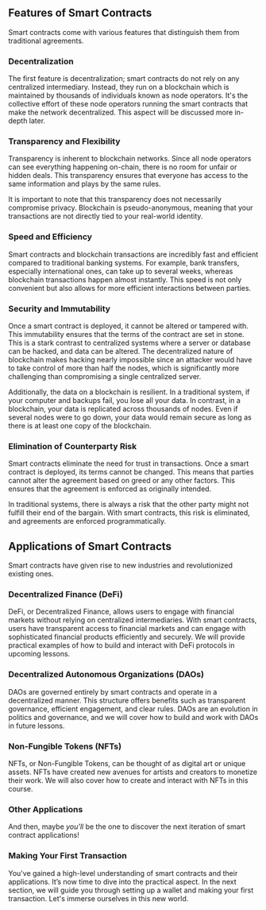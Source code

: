 ## Features of Smart Contracts

Smart contracts come with various features that distinguish them from traditional agreements.

### Decentralization

The first feature is decentralization; smart contracts do not rely on any centralized intermediary. Instead, they run on a blockchain which is maintained by thousands of individuals known as node operators. It's the collective effort of these node operators running the smart contracts that make the network decentralized. This aspect will be discussed more in-depth later.

### Transparency and Flexibility

Transparency is inherent to blockchain networks. Since all node operators can see everything happening on-chain, there is no room for unfair or hidden deals. This transparency ensures that everyone has access to the same information and plays by the same rules.

It is important to note that this transparency does not necessarily compromise privacy. Blockchain is pseudo-anonymous, meaning that your transactions are not directly tied to your real-world identity.

### Speed and Efficiency

Smart contracts and blockchain transactions are incredibly fast and efficient compared to traditional banking systems. For example, bank transfers, especially international ones, can take up to several weeks, whereas blockchain transactions happen almost instantly. This speed is not only convenient but also allows for more efficient interactions between parties.

### Security and Immutability

Once a smart contract is deployed, it cannot be altered or tampered with. This immutability ensures that the terms of the contract are set in stone. This is a stark contrast to centralized systems where a server or database can be hacked, and data can be altered. The decentralized nature of blockchain makes hacking nearly impossible since an attacker would have to take control of more than half the nodes, which is significantly more challenging than compromising a single centralized server.

Additionally, the data on a blockchain is resilient. In a traditional system, if your computer and backups fail, you lose all your data. In contrast, in a blockchain, your data is replicated across thousands of nodes. Even if several nodes were to go down, your data would remain secure as long as there is at least one copy of the blockchain.

### Elimination of Counterparty Risk

Smart contracts eliminate the need for trust in transactions. Once a smart contract is deployed, its terms cannot be changed. This means that parties cannot alter the agreement based on greed or any other factors. This ensures that the agreement is enforced as originally intended.

In traditional systems, there is always a risk that the other party might not fulfill their end of the bargain. With smart contracts, this risk is eliminated, and agreements are enforced programmatically.

## Applications of Smart Contracts

Smart contracts have given rise to new industries and revolutionized existing ones.

### Decentralized Finance (DeFi)

DeFi, or Decentralized Finance, allows users to engage with financial markets without relying on centralized intermediaries. With smart contracts, users have transparent access to financial markets and can engage with sophisticated financial products efficiently and securely. We will provide practical examples of how to build and interact with DeFi protocols in upcoming lessons.

### Decentralized Autonomous Organizations (DAOs)

DAOs are governed entirely by smart contracts and operate in a decentralized manner. This structure offers benefits such as transparent governance, efficient engagement, and clear rules. DAOs are an evolution in politics and governance, and we will cover how to build and work with DAOs in future lessons.

### Non-Fungible Tokens (NFTs)

NFTs, or Non-Fungible Tokens, can be thought of as digital art or unique assets. NFTs have created new avenues for artists and creators to monetize their work. We will also cover how to create and interact with NFTs in this course.

### Other Applications

And then, maybe _you'll_ be the one to discover the next iteration of smart contract applications!

### Making Your First Transaction

You've gained a high-level understanding of smart contracts and their applications. It’s now time to dive into the practical aspect. In the next section, we will guide you through setting up a wallet and making your first transaction. Let's immerse ourselves in this new world.
